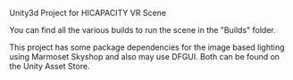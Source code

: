 Unity3d Project for HICAPACITY VR Scene

You can find all the various builds to run the scene in the "Builds" folder.

This project has some package dependencies for the image based lighting using Marmoset Skyshop and also may use DFGUI.
Both can be found on the Unity Asset Store.




